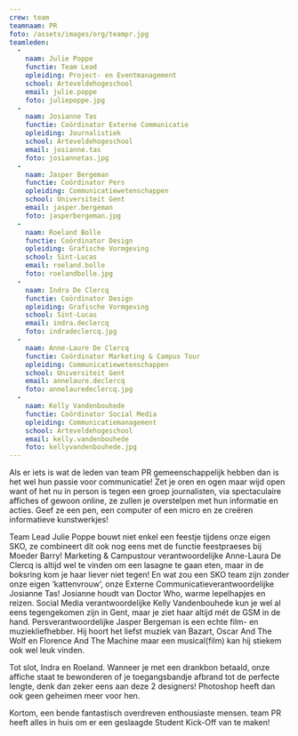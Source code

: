 ```yaml
---
crew: team
teamnaam: PR
foto: /assets/images/org/teampr.jpg
teamleden:
  -
    naam: Julie Poppe
    functie: Team Lead
    opleiding: Project- en Eventmanagement
    school: Arteveldehogeschool
    email: julie.poppe
    foto: juliepoppe.jpg
  -
    naam: Josianne Tas
    functie: Coördinator Externe Communicatie
    opleiding: Journalistiek
    school: Arteveldehogeschool
    email: josianne.tas
    foto: josiannetas.jpg
  -
    naam: Jasper Bergeman
    functie: Coördinator Pers
    opleiding: Communicatiewetenschappen
    school: Universiteit Gent
    email: jasper.bergeman
    foto: jasperbergeman.jpg
  -
    naam: Roeland Bolle
    functie: Coördinator Design
    opleiding: Grafische Vormgeving
    school: Sint-Lucas
    email: roeland.bolle
    foto: roelandbolle.jpg
  -
    naam: Indra De Clercq
    functie: Coördinator Design
    opleiding: Grafische Vormgeving
    school: Sint-Lucas
    email: indra.declercq
    foto: indradeclercq.jpg
  -
    naam: Anne-Laure De Clercq
    functie: Coördinator Marketing & Campus Tour
    opleiding: Communicatiewetenschappen
    school: Universiteit Gent
    email: annelaure.declercq
    foto: annelauredeclercq.jpg
  -
    naam: Kelly Vandenbouhede
    functie: Coördinator Social Media
    opleiding: Communicatiemanagement
    school: Arteveldehogeschool
    email: kelly.vandenbouhede
    foto: kellyvandenbouhede.jpg
---
```


Als er iets is wat de leden van team PR gemeenschappelijk hebben dan is het wel hun passie voor communicatie! Zet je oren en ogen maar wijd open want of het nu in person is tegen een groep journalisten, via spectaculaire affiches of gewoon online, ze zullen je overstelpen met hun informatie en acties. Geef ze een pen, een computer of een micro en ze creëren informatieve kunstwerkjes!

Team Lead Julie Poppe bouwt niet enkel een feestje tijdens onze eigen SKO, ze combineert dit ook nog eens met de functie feestpraeses bij Moeder Barry! Marketing & Campustour verantwoordelijke Anne-Laura De Clercq is altijd wel te vinden om een lasagne te gaan eten, maar in de boksring kom je haar liever niet tegen! En wat zou een SKO team zijn zonder onze eigen ‘kattenvrouw’, onze Externe Communicatieverantwoordelijke Josianne Tas! Josianne houdt van Doctor Who, warme lepelhapjes en reizen. Social Media verantwoordelijke Kelly Vandenbouhede kun je wel al eens tegengekomen zijn in Gent, maar je ziet haar altijd mét de GSM in de hand.  Persverantwoordelijke Jasper Bergeman is een echte film- en muziekliefhebber. Hij hoort het liefst muziek van Bazart, Oscar And The Wolf en Florence And The Machine maar een musical(film) kan hij stiekem ook wel leuk vinden.

Tot slot, Indra en Roeland. Wanneer je met een drankbon betaald, onze affiche staat te bewonderen of je toegangsbandje afbrand tot de perfecte lengte, denk dan zeker eens aan deze 2 designers! Photoshop heeft dan ook geen geheimen meer voor hen.

Kortom, een bende fantastisch overdreven enthousiaste mensen. team PR heeft alles in huis om er een geslaagde Student Kick-Off van te maken!
